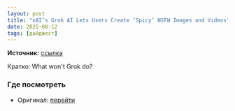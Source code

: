 ```yaml
---
layout: post
title: "xAI’s Grok AI Lets Users Create ‘Spicy’ NSFW Images and Videos"
date: 2025-08-12
tags: [дайджест]
---
```


**Источник:** [ссылка](https://petapixel.com/2025/08/05/xais-grok-ai-lets-users-create-spicy-nsfw-images-and-videos/)

Кратко: What won't Grok do?

### Где посмотреть
- Оригинал: [перейти]({link})
